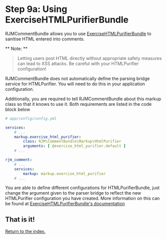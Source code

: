 Step 9a: Using ExerciseHTMLPurifierBundle
======================================

RJMCommentBundle allows you to use [ExerciseHTMLPurifierBundle](https://github.com/Exercise/HTMLPurifierBundle)
to sanitise HTML entered into comments.

** Note: **

> Letting users post HTML directly without appropriate safety measures can lead
> to XSS attacks. Be careful with your HTMLPurifier configuration!

RJMCommentBundle does not automatically define the parsing bridge service for
HTMLPurifier. You will need to do this in your application configuration.

Additionally, you are required to tell RJMCommentBundle about this markup class
so that it knows to use it. Both requirements are listed in the code block below

``` yaml
# app/config/config.yml

services:
    # ...
    markup.exercise_html_purifier:
        class: RJM\CommentBundle\Markup\HtmlPurifier
        arguments: [ @exercise_html_purifier.default ]
    # ...

rjm_comment:
    # ...
    services:
        markup: markup.exercise_html_purifier
    # ...
```

You are able to define different configurations for HTMLPurifierBundle, just change
the argument given to the parser bridge to reflect the new HTMLPurifier configuration
you have created. More information on this can be found at [ExerciseHTMLPurifierBundle's documentation](https://github.com/Exercise/HTMLPurifierBundle)

## That is it!
[Return to the index.](index.md)
